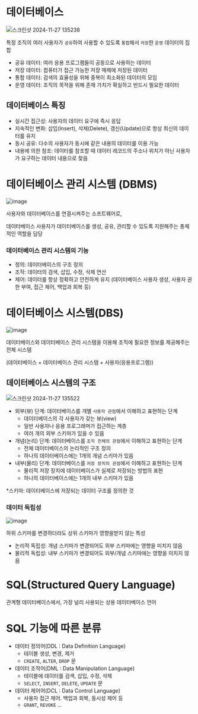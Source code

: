 # 데이터베이스
![스크린샷 2024-11-27 135238](https://github.com/user-attachments/assets/f7288b14-d06d-45c7-9f51-024bf80135d5)

특정 조직의 여러 사용자가 `공유`하여 사용할 수 있도록 `통합`해서 `저장`한 `운영` 데이터의 집합

- 공유 데이터: 여러 응용 프로그램들이 공동으로 사용하는 데이터
- 저장 데이터: 컴퓨터가 접근 가능한 저장 매체에 저장된 데이터
- 통합 데이터: 검색의 효율성을 위해 중복이 최소화된 데이터의 모임
- 운영 데이터: 조직의 목적을 위해 존재 가치가 확실하고 반드시 필요한 데이터

## 데이터베이스 특징
- 실시간 접근성: 사용자의 데이터 요구에 즉시 응답
- 지속적인 변화: 삽입(Insert), 삭제(Delete), 갱신(Update)으로 항상 최신의 데이터를 유지
- 동시 공유:  다수의 사용자가 동시에 같은 내용의 데이터를 이용 가능
- 내용에 의한 참조: 데이터를 참조할 때 데이터 레코드의 주소나 위치가 아닌 사용자가 요구하는 데이터 내용으로 찾음

# 데이터베이스 관리 시스템 (DBMS)
![image](https://github.com/user-attachments/assets/18e97a20-f4a9-4a3f-8d8b-f6d2551fe7ca)

사용자와 데이터베이스를 연결시켜주는 소프트웨어로, 

데이터베이스 사용자가 데이터베이스를 생성, 공유, 관리할 수 있도록 지원해주는 총체적인 역할을 담당

### 데이터베이스 관리 시스템의 기능
- 정의: 데이터베이스의 구조 정의
- 조작: 데이터의 검색, 삽입, 수정, 삭제 연산
- 제어: 데이터를 항상 정확하고 안전하게 유지 (데이터베이스 사용자 생성, 사용자 권한 부여, 접근 제어, 백업과 회복 등)

# 데이터베이스 시스템(DBS)
![image](https://github.com/user-attachments/assets/73ab7474-4033-41d1-abf0-a07c4a34b56d)

데이터베이스와 데이터베이스 관리 시스템을 이용해 조직에 필요한 정보를 제공해주는 전체 시스템 

(데이터베이스 + 데이터베이스 관리 시스템 + 사용자(응용프로그램))

## 데이터베이스 시스템의 구조
![스크린샷 2024-11-27 135522](https://github.com/user-attachments/assets/4d3812af-5106-464d-b740-e6112755bb74)

- 외부(뷰) 단계: 데이터베이스를 개별 `사용자 관점`에서 이해하고 표현하는 단계
  - 데이터베이스의 각 사용자가 갖는 뷰(view)
  - 일반 사용자나 응용 프로그래머가 접근하는 계층
  - 여러 개의 외부 스키마가 있을 수 있음
- 개념(논리) 단계: 데이터베이스를 `조직 전체의 관점`에서 이해하고 표현하는 단계
  - 전체 데이터베이스의 논리적인 구조 정의
  - 하나의 데이터베이스에는 1개의 개념 스키마가 있음
- 내부(물리) 단계: 데이터베이스를 `저장 장치의 관점`에서 이해하고 표현하는 단계
  - 물리적 저장 장치에 데이터베이스가 실제로 저장되는 방법의 표현
  - 하나의 데이터베이스에는 1개의 내부 스키마가 있음

*스키마: 데이터베이스에 저장되는 데이터 구조를 정의한 것

### 데이터 독립성
![image](https://github.com/user-attachments/assets/11c91742-6cb5-434c-ba16-faf44a5f4c25)

하위 스키마를 변경하더라도 상위 스키마가 영향을받지 않는 특성

- 논리적 독립성: 개념 스키마가 변경되어도 외부 스키마에는 영향을 미치지 않음
- 물리적 독립성: 내부 스키마가 변경되어도 외부/개념 스키마에는 영향을 미치지 않음

# SQL(Structured Query Language)
관계형 데이터베이스에서, 가장 널리 사용되는 상용 데이터베이스 언어

# SQL 기능에 따른 분류
- 데이터 정의어(DDL : Data Definition Language)
  - 테이블 생성, 변경, 제거
  - `CREATE`, `ALTER`, `DROP` 문
- 데이터 조작어(DML : Data Manipulation Language)
  - 테이블에 데이터를 검색, 삽입, 수정, 삭제
  - `SELECT`, `INSERT`, `DELETE`, `UPDATE` 문
- 데이터 제어어(DCL : Data Control Language)
  - 사용자 접근 제어. 백업과 회복, 동시성 제어 등
  - `GRANT`, `REVOKE` …
